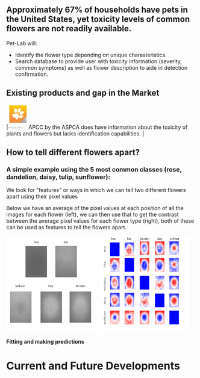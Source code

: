 

## Approximately 67% of households have pets in the United States, yet toxicity levels of common flowers are not readily available. 

Pet-Lab will:
- Identify the flower type depending on unique charasteristics.
- Search database to provide user with toxicity information (severity, common symptoms) as well as flower description to aide in detection confirmation.


## Existing products and gap in the Market



|<img class="resize" src="apcc.PNG" width="10%" height="10%" > APCC by the ASPCA does have information about the toxicity of plants and flowers but lacks identification capabilities.   |


## How to tell different flowers apart?

### A simple example using the 5 most common classes (rose, dandelion, daisy, tulip, sunflower): 
We look for "features" or ways in which we can tell two different flowers apart using their pixel values

Below we have an average of the pixel values at each position of all the images for each flower (left), we can then use that to get the contrast between the average pixel values for each flower type (right), both of these can be used as features to tell the flowers apart.  

      
 <p float="left">
  <img src="Averages.png" width="48%"  height="250"/>
  <img src="Contrast.png" width="48%" height="250"/>
</p>




#### Fitting and making predictions


# Current and Future Developments




